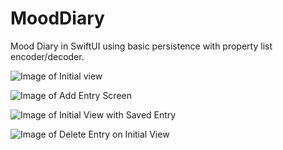 # MoodDiary
Mood Diary in SwiftUI using basic persistence with property list encoder/decoder.


![Image of Initial view](https://github.com/nelglez/MoodDiary/blob/master/images/ss1.png)

![Image of Add Entry Screen](https://github.com/nelglez/MoodDiary/blob/master/images/ss2.png)

![Image of Initial View with Saved Entry](https://github.com/nelglez/MoodDiary/blob/master/images/ss3.png)

![Image of Delete Entry on Initial View](https://github.com/nelglez/MoodDiary/blob/master/images/ss4.png)
